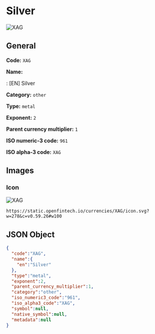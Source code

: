 
# Silver 
![XAG](https://static.openfintech.io/currencies/XAG/icon.svg?w=278&c=v0.59.26#w100)  

## General 
 
**Code:** `XAG` 
 
**Name:** 
 
:	[EN] Silver 
 
**Category:** `other` 
 
**Type:** `metal` 
 
**Exponent:** `2` 
 
**Parent currency multiplier:** `1` 
 
**ISO numeric-3 code:** `961` 
 
**ISO alpha-3 code:** `XAG` 
 

## Images 

### Icon 
 
![XAG](https://static.openfintech.io/currencies/XAG/icon.svg?w=278&c=v0.59.26#w100)  

```
https://static.openfintech.io/currencies/XAG/icon.svg?w=278&c=v0.59.26#w100
```  

## JSON Object 

```json
{
  "code":"XAG",
  "name":{
    "en":"Silver"
  },
  "type":"metal",
  "exponent":2,
  "parent_currency_multiplier":1,
  "category":"other",
  "iso_numeric3_code":"961",
  "iso_alpha3_code":"XAG",
  "symbol":null,
  "native_symbol":null,
  "metadata":null
}
```  
